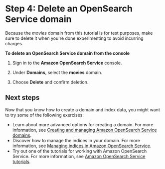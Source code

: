 # Step 4: Delete an OpenSearch Service domain<a name="gsgdeleting"></a>

Because the *movies* domain from this tutorial is for test purposes, make sure to delete it when you're done experimenting to avoid incurring charges\.

**To delete an OpenSearch Service domain from the console**

1. Sign in to the **Amazon OpenSearch Service** console\.

1. Under **Domains**, select the **movies** domain\.

1. Choose **Delete** and confirm deletion\.

## Next steps<a name="gsgnextsteps-document"></a>

Now that you know how to create a domain and index data, you might want to try some of the following exercises:
+ Learn about more advanced options for creating a domain\. For more information, see [Creating and managing Amazon OpenSearch Service domains](createupdatedomains.md)\.
+ Discover how to manage the indices in your domain\. For more information, see [Managing indices in Amazon OpenSearch Service](managing-indices.md)\.
+ Try out one of the tutorials for working with Amazon OpenSearch Service\. For more information, see [Amazon OpenSearch Service tutorials](tutorials.md)\.